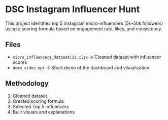 # DSC Instagram Influencer Hunt

This project identifies top 5 Instagram micro-influencers (5k–50k followers) using a scoring formula based on engagement rate, likes, and consistency.

## Files
- `micro_influencers_dataset(1).xlsx` → Cleaned dataset with influencer scores
- `demo_video.mp4` → Short demo of the dashboard and visualization

## Methodology
1. Cleaned dataset
2. Created scoring formula
3. Selected Top 5 influencers
4. Built visuals and explanations


